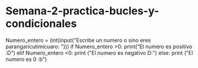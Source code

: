 # Semana-2-practica-bucles-y-condicionales
Numero_entero = (int(input("Escribe un numero o sino eres parangaricutimicuaro: ")))
if Numero_entero >0:
    print("El numero es positivo :D")
elif Numero_entero <0:
    print ("El numero es negativo D:")
else:
    print ("El numero es 0 :b")
